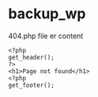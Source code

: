 # backup_wp
404.php file er content 
~~~
<?php
get_header();
?>
<h1>Page not found</h1>
<?php
get_footer();
~~~
